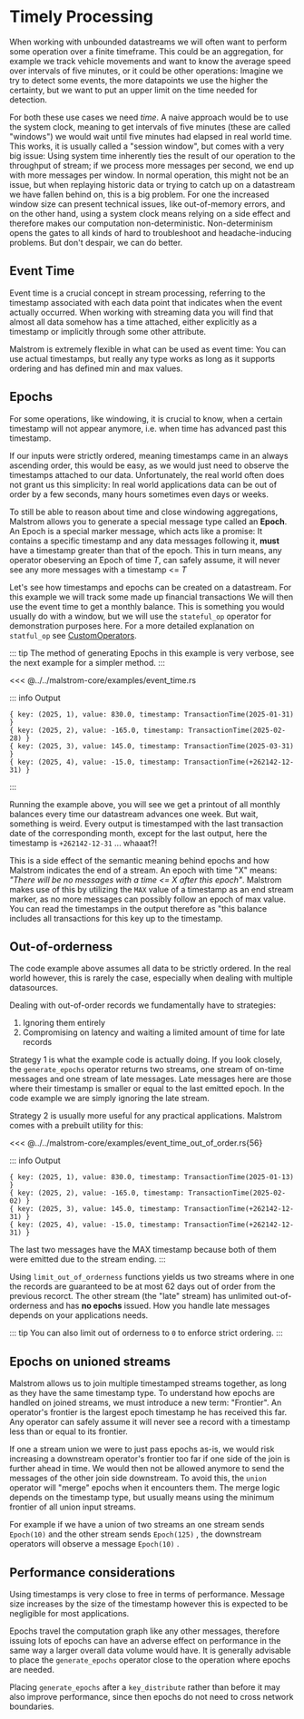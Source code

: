 # Timely Processing

When working with unbounded datastreams we will often want to perform some operation over a finite timeframe.
This could be an aggregation, for example we track vehicle movements and want to know the average
speed over intervals of five minutes, or it could be other operations:
Imagine we try to detect some events, the more datapoints we use the higher the certainty, but we
want to put an upper limit on the time needed for detection.

For both these use cases we need _time_. A naive approach would be to use the system clock, meaning
to get intervals of five minutes (these are called "windows") we would wait until five minutes had
elapsed in real world time. This works, it is usually called a "session window", but comes with a
very big issue: Using system time inherently ties the result of our operation to the throughput of
stream; if we process more messages per second, we end up with more messages per window. In normal
operation, this might not be an issue, but when replaying historic data or trying to catch up on a
datastream we have fallen behind on, this is a big problem. For one the increased window size can
present technical issues, like out-of-memory errors, and on the other hand, using a system clock
means relying on a side effect and therefore makes our computation non-deterministic.
Non-determinism opens the gates to all kinds of hard to troubleshoot and headache-inducing problems.
But don't despair, we can do better.

## Event Time

Event time is a crucial concept in stream processing, referring to the timestamp associated with
each data point that indicates when the event actually occurred. When working with streaming data
you will find that almost all data somehow has a time attached, either explicitly as a timestamp or
implicitly through some other attribute.

Malstrom is extremely flexible in what can be used as event time: You can use actual timestamps,
but really any type works as long as it supports ordering and has defined min and max values.

## Epochs

For some operations, like windowing, it is crucial to know, when a certain timestamp will not
appear anymore, i.e. when time has advanced past this timestamp.

If our inputs were strictly ordered, meaning timestamps came in an always ascending order, 
this would be easy, as we would just need to observe the timestamps attached to our data.
Unfortunately, the real world often does not grant us this simplicity: In real world applications
data can be out of order by a few seconds, many hours sometimes even days or weeks.

To still be able to reason about time and close windowing aggregations, Malstrom allows you to
generate a special message type called an **Epoch**.
An Epoch is a special marker message, which acts like a promise: It contains a specific timestamp
and any data messages following it, **must** have a timestamp greater than that of the epoch.
This in turn means, any operator obeserving an Epoch of time _T_, can safely assume, it will
never see any more messages with a timestamp <= _T_

Let's see how timestamps and epochs can be created on a datastream. For this example we will track
some made up financial transactions
We will then use the event time to get a monthly balance.
This is something you would usually do with a window, but we will use the `stateful_op` operator for
demonstration purposes here. For a more detailed explanation on `statful_op` see [CustomOperators](./CustomOperators#implementing-a-custom-stateful-operator).

::: tip
The method of generating Epochs in this example is very verbose, see the next example for a simpler
method.
:::

<<< @../../malstrom-core/examples/event_time.rs

::: info Output
```
{ key: (2025, 1), value: 830.0, timestamp: TransactionTime(2025-01-31) }
{ key: (2025, 2), value: -165.0, timestamp: TransactionTime(2025-02-28) }
{ key: (2025, 3), value: 145.0, timestamp: TransactionTime(2025-03-31) }
{ key: (2025, 4), value: -15.0, timestamp: TransactionTime(+262142-12-31) }
```
:::


Running the example above, you will see we get a printout of all monthly balances every time our
datastream advances one week.
But wait, something is weird. Every output is timestamped with the last transaction date of the
corresponding month, except for the last output, here the timestamp is `+262142-12-31` ... whaaat?!

This is a side effect of the semantic meaning behind epochs and how Malstrom indicates the end of a stream.
An epoch with time "X" means: _"There will be no messages with a time <= X after this epoch"_.
Malstrom makes use of this by utilizing the `MAX` value of a timestamp as an end stream marker, as
no more messages can possibly follow an epoch of max value.
You can read the timestamps in the output therefore as "this balance includes all transactions for
this key up to the timestamp.

## Out-of-orderness

The code example above assumes all data to be strictly ordered. In the real world however, this is
rarely the case, especially when dealing with multiple datasources.

Dealing with out-of-order records we fundamentally have to strategies:

1. Ignoring them entirely
2. Compromising on latency and waiting a limited amount of time for late records

Strategy 1 is what the example code is actually doing. If you look closely, the `generate_epochs`
operator returns two streams, one stream of on-time messages and one stream of late messages.
Late messages here are those where their timestamp is smaller or equal to the last emitted epoch.
In the code example we are simply ignoring the late stream.

Strategy 2 is usually more useful for any practical applications. Malstrom comes with a prebuilt utility for this:

<<< @../../malstrom-core/examples/event_time_out_of_order.rs{56}

::: info Output
```
{ key: (2025, 1), value: 830.0, timestamp: TransactionTime(2025-01-13) }
{ key: (2025, 2), value: -165.0, timestamp: TransactionTime(2025-02-02) }
{ key: (2025, 3), value: 145.0, timestamp: TransactionTime(+262142-12-31) }
{ key: (2025, 4), value: -15.0, timestamp: TransactionTime(+262142-12-31) }
```
The last two messages have the MAX timestamp because both of them were emitted due to the stream
ending.
:::

Using `limit_out_of_orderness` functions yields us two streams where in one the records are guaranteed
to be at most 62 days out of order from the previous recorct.
The other stream (the "late" stream) has unlimited out-of-orderness and has **no epochs** issued.
How you handle late messages depends on your applications needs.

::: tip
You can also limit out of orderness to `0` to enforce strict ordering.
:::

## Epochs on unioned streams

Malstrom allows us to join multiple timestamped streams together, as long as they have the same
timestamp type. To understand how epochs are handled on joined streams, we must introduce a new term: "Frontier".
An operator's frontier is the largest epoch timestamp he has received this far. Any operator can safely assume it will never see a record with a timestamp less than or equal to its frontier.

If one a stream union we were to just pass epochs as-is, we would risk increasing a downstream operator's frontier too far if one side of the join is further ahead in time. We would then not be allowed anymore to send the messages of the other join side downstream.
To avoid this, the `union` operator will "merge" epochs when it encounters them. The merge logic depends on the timestamp type, but usually means using the minimum frontier of all union input streams.

For example if we have a union of two streams an one stream sends `Epoch(10)` and the other stream sends `Epoch(125)` , the downstream operators will observe a message `Epoch(10)` .

## Performance considerations

Using timestamps is very close to free in terms of performance. Message size increases by the size of the timestamp however this is expected to be negligible for most applications.

Epochs travel the computation graph like any other messages, therefore issuing lots of epochs can have an adverse effect on performance in the same way a larger overall data volume would have.
It is generally advisable to place the `generate_epochs` operator close to the operation where epochs are needed.

Placing `generate_epochs` after a `key_distribute` rather than before it may also improve performance, since then epochs do not need to cross network boundaries.
